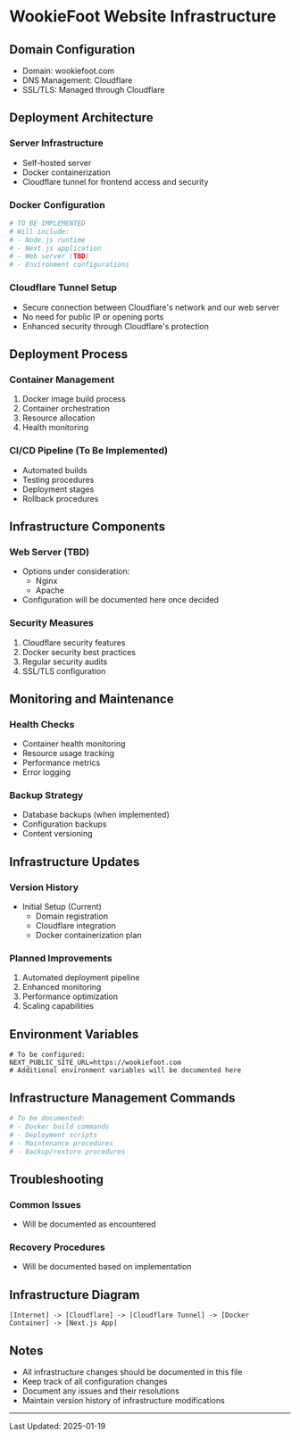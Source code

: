 # WookieFoot Website Infrastructure

## Domain Configuration
- Domain: wookiefoot.com
- DNS Management: Cloudflare
- SSL/TLS: Managed through Cloudflare

## Deployment Architecture

### Server Infrastructure
- Self-hosted server
- Docker containerization
- Cloudflare tunnel for frontend access and security

### Docker Configuration
```dockerfile
# TO BE IMPLEMENTED
# Will include:
# - Node.js runtime
# - Next.js application
# - Web server (TBD)
# - Environment configurations
```

### Cloudflare Tunnel Setup
- Secure connection between Cloudflare's network and our web server
- No need for public IP or opening ports
- Enhanced security through Cloudflare's protection

## Deployment Process

### Container Management
1. Docker image build process
2. Container orchestration
3. Resource allocation
4. Health monitoring

### CI/CD Pipeline (To Be Implemented)
- Automated builds
- Testing procedures
- Deployment stages
- Rollback procedures

## Infrastructure Components

### Web Server (TBD)
- Options under consideration:
  - Nginx
  - Apache
- Configuration will be documented here once decided

### Security Measures
1. Cloudflare security features
2. Docker security best practices
3. Regular security audits
4. SSL/TLS configuration

## Monitoring and Maintenance

### Health Checks
- Container health monitoring
- Resource usage tracking
- Performance metrics
- Error logging

### Backup Strategy
- Database backups (when implemented)
- Configuration backups
- Content versioning

## Infrastructure Updates

### Version History
- Initial Setup (Current)
  - Domain registration
  - Cloudflare integration
  - Docker containerization plan

### Planned Improvements
1. Automated deployment pipeline
2. Enhanced monitoring
3. Performance optimization
4. Scaling capabilities

## Environment Variables
```env
# To be configured:
NEXT_PUBLIC_SITE_URL=https://wookiefoot.com
# Additional environment variables will be documented here
```

## Infrastructure Management Commands
```bash
# To be documented:
# - Docker build commands
# - Deployment scripts
# - Maintenance procedures
# - Backup/restore procedures
```

## Troubleshooting

### Common Issues
- Will be documented as encountered

### Recovery Procedures
- Will be documented based on implementation

## Infrastructure Diagram
```
[Internet] -> [Cloudflare] -> [Cloudflare Tunnel] -> [Docker Container] -> [Next.js App]
```

## Notes
- All infrastructure changes should be documented in this file
- Keep track of all configuration changes
- Document any issues and their resolutions
- Maintain version history of infrastructure modifications

---

Last Updated: 2025-01-19